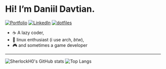 # Hi! I’m Daniil Davtian. 

[![Portfolio](https://img.shields.io/badge/portfolio-darkgreen?style=for-the-badge)](https://daniildavtian.vercel.app/) 
[![LinkedIn](https://img.shields.io/badge/linkedin-%230077B5.svg?style=for-the-badge&logo=linkedin&logoColor=white)](https://www.linkedin.com/in/daniil-davtian/)
[![dotfiles](https://img.shields.io/badge/.dotfiles-black?style=for-the-badge)](https://https://github.com/SherlockH0/.dotfiles)
- ☕ A lazy coder,
- 🐧 linux enthusiast (i use arch, _btw_),
- 🎮 and sometimes a game developer
---
![SherlockH0's GitHub stats](https://github-readme-stats.vercel.app/api?username=SherlockH0&show_icons=true&theme=transparent&hide_border=true&hide_title=true)
![Top Langs](https://github-readme-stats.vercel.app/api/top-langs/?username=SherlockH0&theme=transparent&hide_border=true&layout=compact&langs_count=8)
